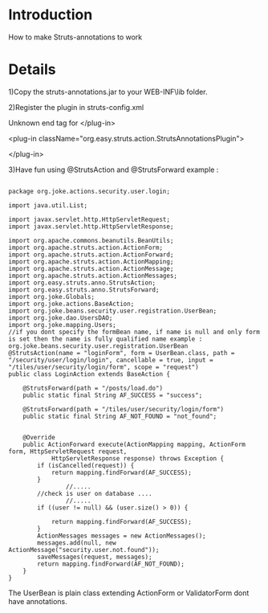 # Introduction #

How to make Struts-annotations to work


# Details #
1)Copy the struts-annotations.jar to your WEB-INF\lib folder.

2)Register the plugin in struts-config.xml
> 

Unknown end tag for &lt;/plug-in&gt;


> > 

&lt;plug-in className="org.easy.struts.action.StrutsAnnotationsPlugin"&gt;



> 

&lt;/plug-in&gt;



3)Have fun using @StrutsAction and @StrutsForward
example :

```

package org.joke.actions.security.user.login;

import java.util.List;

import javax.servlet.http.HttpServletRequest;
import javax.servlet.http.HttpServletResponse;

import org.apache.commons.beanutils.BeanUtils;
import org.apache.struts.action.ActionForm;
import org.apache.struts.action.ActionForward;
import org.apache.struts.action.ActionMapping;
import org.apache.struts.action.ActionMessage;
import org.apache.struts.action.ActionMessages;
import org.easy.struts.anno.StrutsAction;
import org.easy.struts.anno.StrutsForward;
import org.joke.Globals;
import org.joke.actions.BaseAction;
import org.joke.beans.security.user.registration.UserBean;
import org.joke.dao.UsersDAO;
import org.joke.mapping.Users;
//if you dont specify the formBean name, if name is null and only form is set then the name is fully qualified name example : org.joke.beans.security.user.registration.UserBean
@StrutsAction(name = "loginForm", form = UserBean.class, path = "/security/user/login/login", cancellable = true, input = "/tiles/user/security/login/form", scope = "request")
public class LoginAction extends BaseAction {

	@StrutsForward(path = "/posts/load.do")
	public static final String AF_SUCCESS = "success";

	@StrutsForward(path = "/tiles/user/security/login/form")
	public static final String AF_NOT_FOUND = "not_found";

	
	@Override
	public ActionForward execute(ActionMapping mapping, ActionForm form, HttpServletRequest request,
			HttpServletResponse response) throws Exception {
		if (isCancelled(request)) {
			return mapping.findForward(AF_SUCCESS);
		}
                //.....
		//check is user on database ....
                //.....
		if ((user != null) && (user.size() > 0)) {

			return mapping.findForward(AF_SUCCESS);
		}
		ActionMessages messages = new ActionMessages();
		messages.add(null, new ActionMessage("security.user.not.found"));
		saveMessages(request, messages);
		return mapping.findForward(AF_NOT_FOUND);
	}
}

```

The UserBean is plain class extending ActionForm or ValidatorForm dont have annotations.

